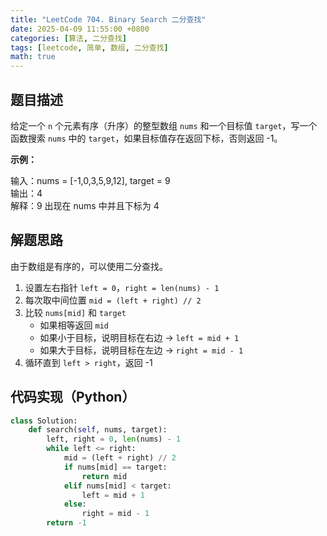 ```yaml
---
title: "LeetCode 704. Binary Search 二分查找"
date: 2025-04-09 11:55:00 +0800
categories: [算法, 二分查找]
tags: [leetcode, 简单, 数组, 二分查找]
math: true
---
```


## 题目描述

给定一个 `n` 个元素有序（升序）的整型数组 `nums` 和一个目标值 `target`，写一个函数搜索 `nums` 中的 `target`，如果目标值存在返回下标，否则返回 -1。

**示例：**

输入：nums = [-1,0,3,5,9,12], target = 9  
输出：4  
解释：9 出现在 nums 中并且下标为 4

## 解题思路

由于数组是有序的，可以使用二分查找。

1. 设置左右指针 `left = 0`，`right = len(nums) - 1`
2. 每次取中间位置 `mid = (left + right) // 2`
3. 比较 `nums[mid]` 和 `target`
   - 如果相等返回 `mid`
   - 如果小于目标，说明目标在右边 → `left = mid + 1`
   - 如果大于目标，说明目标在左边 → `right = mid - 1`
4. 循环直到 `left > right`，返回 -1

## 代码实现（Python）

```python
class Solution:
    def search(self, nums, target):
        left, right = 0, len(nums) - 1
        while left <= right:
            mid = (left + right) // 2
            if nums[mid] == target:
                return mid
            elif nums[mid] < target:
                left = mid + 1
            else:
                right = mid - 1
        return -1


